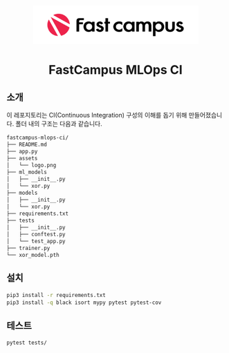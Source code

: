 <p align="center"><img height="90" src="./assets/logo.png" /></p>
<h1 align="center">FastCampus MLOps CI</h1>

## 소개

이 레포지토리는 CI(Continuous Integration) 구성의 이해를 돕기 위해 만들어졌습니다. 폴더 내의 구조는 다음과 같습니다.

```plaintext
fastcampus-mlops-ci/
├── README.md
├── app.py
├── assets
│   └── logo.png
├── ml_models
│   ├── __init__.py
│   └── xor.py
├── models
│   ├── __init__.py
│   └── xor.py
├── requirements.txt
├── tests
│   ├── __init__.py
│   ├── conftest.py
│   └── test_app.py
├── trainer.py
└── xor_model.pth
```

## 설치

```bash
pip3 install -r requirements.txt
pip3 install -q black isort mypy pytest pytest-cov
```

## 테스트

```bash
pytest tests/
```
